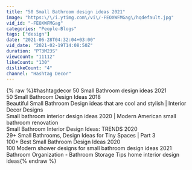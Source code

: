 ```yaml
---
title: "50 Small Bathroom design ideas 2021"
image: "https:\/\/i.ytimg.com\/vi\/-FEOXWFMGag\/hqdefault.jpg"
vid_id: "-FEOXWFMGag"
categories: "People-Blogs"
tags: ["design"]
date: "2021-06-28T04:32:04+03:00"
vid_date: "2021-02-19T14:08:50Z"
duration: "PT3M23S"
viewcount: "11112"
likeCount: "130"
dislikeCount: "4"
channel: "Hashtag Decor"
---
```

{% raw %}#hashtagdecor 50 Small Bathroom design ideas 2021 <br />50 Small Bathroom Design Ideas 2018<br />Beautiful Small Bathroom Design ideas that are cool and stylish | Interior Decor Designs<br />Small bathroom interior design ideas 2020 | Modern American small bathroom renovation<br />Small Bathroom Interior Design Ideas: TRENDS 2020<br />29+ Small Bathrooms, Design Ideas for Tiny Spaces | Part 3<br />100+ Best Small Bathroom Design Ideas 2020<br />100 Modern shower designs for small bathroom design ideas 2021<br />Bathroom Organization - Bathroom Storage Tips home interior design ideas{% endraw %}
